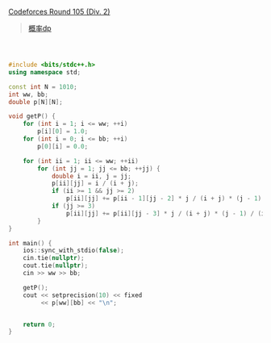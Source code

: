 [Codeforces Round 105 (Div. 2)](https://codeforces.com/problemset/problem/148/D)


> [概率dp](https://github.com/GongNanyue/ProblemSolve/blob/main/%E5%8A%A8%E6%80%81%E8%A7%84%E5%88%92/%E6%A6%82%E7%8E%87dp.md)

```cpp



#include <bits/stdc++.h>
using namespace std;

const int N = 1010;
int ww, bb;
double p[N][N];

void getP() {
    for (int i = 1; i <= ww; ++i)
        p[i][0] = 1.0;
    for (int i = 0; i <= bb; ++i)
        p[0][i] = 0.0;

    for (int ii = 1; ii <= ww; ++ii)
        for (int jj = 1; jj <= bb; ++jj) {
            double i = ii, j = jj;
            p[ii][jj] = i / (i + j);
            if (ii >= 1 && jj >= 2)
                p[ii][jj] += p[ii - 1][jj - 2] * j / (i + j) * (j - 1) / (i + j - 1) * i / (i + j - 2);
            if (jj >= 3)
                p[ii][jj] += p[ii][jj - 3] * j / (i + j) * (j - 1) / (i + j - 1) * (j - 2) / (i + j - 2);
        }
}

int main() {
    ios::sync_with_stdio(false);
    cin.tie(nullptr);
    cout.tie(nullptr);
    cin >> ww >> bb;

    getP();
    cout << setprecision(10) << fixed
         << p[ww][bb] << "\n";


    return 0;
}

```

